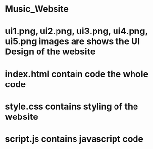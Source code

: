 # Music_Website
# ui1.png, ui2.png, ui3.png, ui4.png, ui5.png images are shows the UI Design of the website
# index.html contain code the whole code
# style.css contains styling of the website
# script.js contains javascript code
